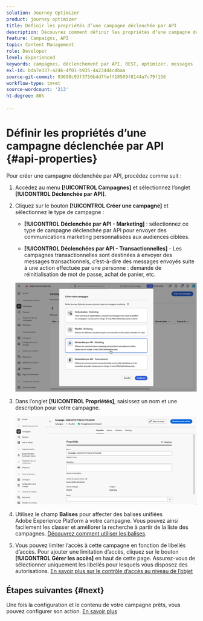 ```yaml
---
solution: Journey Optimizer
product: journey optimizer
title: Définir les propriétés d’une campagne déclenchée par API
description: Découvrez comment définir les propriétés d’une campagne déclenchée par API.
feature: Campaigns, API
topic: Content Management
role: Developer
level: Experienced
keywords: campagnes, déclenchement par API, REST, optimizer, messages
exl-id: bda7e337-a246-4f01-b935-4a234d4c4baa
source-git-commit: 93698c93f3750b4d7feff18509f8144a7c79f156
workflow-type: tm+mt
source-wordcount: '213'
ht-degree: 86%

---
```


# Définir les propriétés d’une campagne déclenchée par API {#api-properties}

Pour créer une campagne déclenchée par API, procédez comme suit :

1. Accédez au menu **[!UICONTROL Campagnes]** et sélectionnez l’onglet **[!UICONTROL Déclenchée par API]**.

1. Cliquez sur le bouton **[!UICONTROL Créer une campagne]** et sélectionnez le type de campagne :

   * **[!UICONTROL Déclenchée par API - Marketing]** : sélectionnez ce type de campagne déclenchée par API pour envoyer des communications marketing personnalisées aux audiences ciblées.

   * **[!UICONTROL Déclenchées par API - Transactionnelles]** - Les campagnes transactionnelles sont destinées à envoyer des messages transactionnels, c’est-à-dire des messages envoyés suite à une action effectuée par une personne : demande de réinitialisation de mot de passe, achat de panier, etc.

   ![](assets/api-triggered-modal.png)

1. Dans l’onglet **[!UICONTROL Propriétés]**, saisissez un nom et une description pour votre campagne.

   ![](assets/create-campaign-properties.png)

1. Utilisez le champ **Balises** pour affecter des balises unifiées Adobe Experience Platform à votre campagne. Vous pouvez ainsi facilement les classer et améliorer la recherche à partir de la liste des campagnes. [Découvrez comment utiliser les balises](../start/search-filter-categorize.md#tags).

1. Vous pouvez limiter l’accès à cette campagne en fonction de libellés d’accès. Pour ajouter une limitation d’accès, cliquez sur le bouton **[!UICONTROL Gérer les accès]** en haut de cette page. Assurez-vous de sélectionner uniquement les libellés pour lesquels vous disposez des autorisations. [En savoir plus sur le contrôle d’accès au niveau de l’objet](../administration/object-based-access.md)

## Étapes suivantes {#next}

Une fois la configuration et le contenu de votre campagne prêts, vous pouvez configurer son action. [En savoir plus](api-triggered-campaign-action.md)
